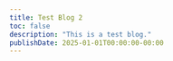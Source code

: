 ```yaml
---
title: Test Blog 2
toc: false
description: "This is a test blog."
publishDate: 2025-01-01T00:00:00-00:00
---
```

